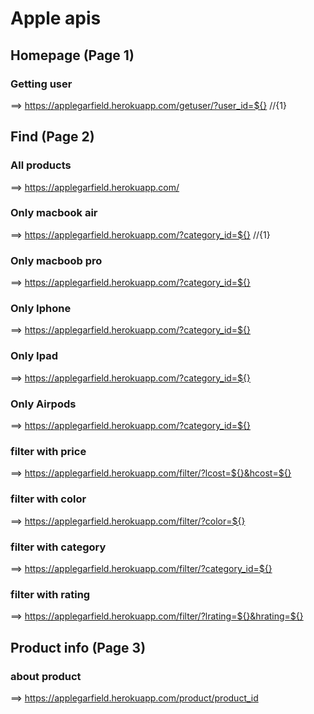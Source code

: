 # Apple apis


## Homepage (Page 1)

 ### Getting user
  
 ==> https://applegarfield.herokuapp.com/getuser/?user_id=${}  //{1}



## Find (Page 2)

 ### All products

 ==> https://applegarfield.herokuapp.com/

 ### Only macbook air

 ==>  https://applegarfield.herokuapp.com/?category_id=${} //{1}

 ### Only macboob pro

 ==>  https://applegarfield.herokuapp.com/?category_id=${}

 ### Only Iphone 

 ==>  https://applegarfield.herokuapp.com/?category_id=${}

 ### Only Ipad

 ==>  https://applegarfield.herokuapp.com/?category_id=${}

  ### Only Airpods

 ==>  https://applegarfield.herokuapp.com/?category_id=${}

 ### filter with price

 ==>  https://applegarfield.herokuapp.com/filter/?lcost=${}&hcost=${}

 ### filter with color

 ==>  https://applegarfield.herokuapp.com/filter/?color=${}

 ### filter with category 

 ==>  https://applegarfield.herokuapp.com/filter/?category_id=${}

 ### filter with rating

 ==>  https://applegarfield.herokuapp.com/filter/?lrating=${}&hrating=${}



 ## Product info (Page 3)

 ### about product

 ==>  https://applegarfield.herokuapp.com/product/product_id

